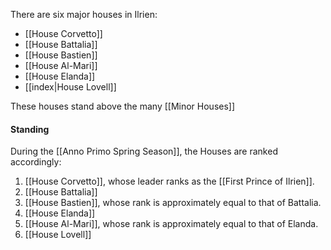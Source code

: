 
There are six major houses in Ilrien:
- [[House Corvetto]]
- [[House Battalia]]
- [[House Bastien]]
- [[House Al-Mari]]
- [[House Elanda]]
- [[index|House Lovell]]

These houses stand above the many [[Minor Houses]]

#### Standing
During the [[Anno Primo Spring Season]], the Houses are ranked accordingly:
1. [[House Corvetto]], whose leader ranks as the [[First Prince of Ilrien]].
2. [[House Battalia]] 
3. [[House Bastien]], whose rank is approximately equal to that of Battalia.
4. [[House Elanda]]
5. [[House Al-Mari]], whose rank is approximately equal to that of Elanda.
6. [[House Lovell]]